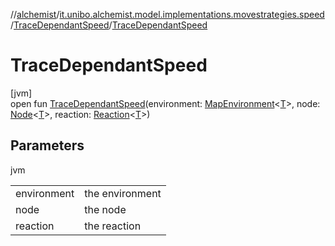 //[alchemist](../../../index.md)/[it.unibo.alchemist.model.implementations.movestrategies.speed](../index.md)/[TraceDependantSpeed](index.md)/[TraceDependantSpeed](-trace-dependant-speed.md)

# TraceDependantSpeed

[jvm]\
open fun [TraceDependantSpeed](-trace-dependant-speed.md)(environment: [MapEnvironment](../../it.unibo.alchemist.model.interfaces/-map-environment/index.md)<[T](../-straight-line-trace-dependant-speed/index.md)>, node: [Node](../../it.unibo.alchemist.model.interfaces/-node/index.md)<[T](../-straight-line-trace-dependant-speed/index.md)>, reaction: [Reaction](../../it.unibo.alchemist.model.interfaces/-reaction/index.md)<[T](../-straight-line-trace-dependant-speed/index.md)>)

## Parameters

jvm

| | |
|---|---|
| environment | the environment |
| node | the node |
| reaction | the reaction |
